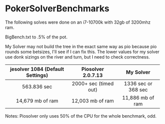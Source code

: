 # PokerSolverBenchmarks

The following solves were done on an i7-10700k with 32gb of 3200mhz ram.

BigBench.txt to .5% of the pot.

My Solver may not build the tree in the exact same way as pio because pio rounds some betsizes, I'll see if I can fix this. The lower values for my solver use donk sizings on the river and turn, but I need to check correctness.

| jesolver 1084 (Default Settings) | Piosolver 2.0.7.13 | My Solver |
| :----: | :----: | :----: |
| 563.836 sec | 2000+ sec (timed out) | 1336 sec or 368 sec |
| 14,679 mb of ram | 12,003 mb of ram | 11,886 mb of ram |

Notes: Piosolver only uses 50% of the CPU for the whole benchmark, odd. 
